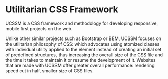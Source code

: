 # Utilitarian CSS Framework

UCSSM is a CSS framework and methodology for developing responsive, mobile first projects on the web. 

Unlike other similar projects such as Bootstrap or BEM, UCSSM focuses on the utilitarian philosophy of CSS: which advocates using atomized classes with individual utility applied to the element instead of creating an initial set of predefined structures, thus increasing the overall size of the CSS file and the time it takes to maintain it or resume the development of it. Websites that are made with UCSSM offer greater overall performance: rendering speed cut in half, smaller size of CSS files.